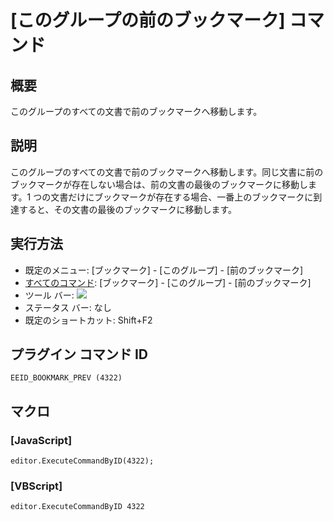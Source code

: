 # \[このグループの前のブックマーク\] コマンド

## 概要

このグループのすべての文書で前のブックマークへ移動します。

## 説明

このグループのすべての文書で前のブックマークへ移動します。同じ文書に前のブックマークが存在しない場合は、前の文書の最後のブックマークに移動します。1 つの文書だけにブックマークが存在する場合、一番上のブックマークに到達すると、その文書の最後のブックマークに移動します。

## 実行方法

- 既定のメニュー: \[ブックマーク\] \- \[このグループ\] \- \[前のブックマーク\]
- [すべてのコマンド](../../glossary/allcommands): \[ブックマーク\] \- \[このグループ\] \- \[前のブックマーク\]
- ツール バー: ![](../../images/bookmarkprev..png)
- ステータス バー: なし
- 既定のショートカット: Shift+F2

## プラグイン コマンド ID

```
EEID_BOOKMARK_PREV (4322)
```

## マクロ

### \[JavaScript\]

```
editor.ExecuteCommandByID(4322);
```

### \[VBScript\]

```
editor.ExecuteCommandByID 4322
```
